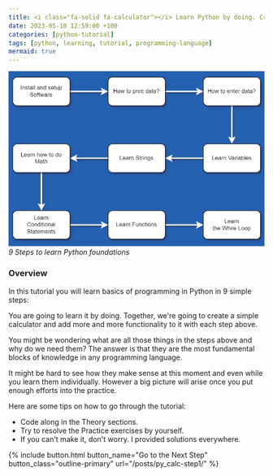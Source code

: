 ```yaml
--- 
title: <i class="fa-solid fa-calculator"></i> Learn Python by doing. Create simple calculator 
date: 2023-05-10 12:59:00 +100
categories: [python-tutorial]
tags: [python, learning, tutorial, programming-language]
mermaid: true
---
```

![9 Steps to learn Python foundations](/assets/img/Learn_to_Code_in_Just_30_Minutes/overview-1.png)
_9 Steps to learn Python foundations_

### Overview

In this tutorial you will learn basics of programming in Python in 9 simple steps:

You are going to learn it by doing. Together, we're going to create a simple calculator and add more and more functionality to it with each step above. 

You might be wondering what are all those things in the steps above and why do we need them? The answer is that they are the most fundamental blocks of knowledge in any programming language. 

It might be hard to see how they make sense at this moment and even while you learn them individually. However a big picture will arise once you put enough efforts into the practice. 
 
Here are some tips on how to go through the tutorial:
- Code along in the Theory sections.
- Try to resolve the Practice exercises by yourself. 
- If you can't make it, don't worry. I provided solutions everywhere.

 {% include button.html button_name="Go to the Next Step" button_class="outline-primary" url="/posts/py_calc-step1/" %}
